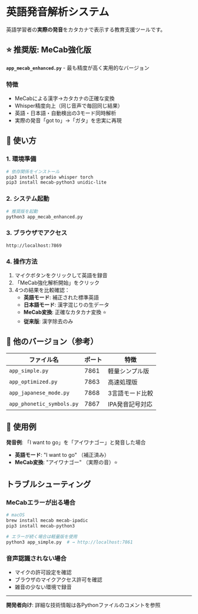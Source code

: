# 英語発音解析システム

英語学習者の**実際の発音**をカタカナで表示する教育支援ツールです。

## ⭐ 推奨版: MeCab強化版

**`app_mecab_enhanced.py`** - 最も精度が高く実用的なバージョン

### 特徴
- MeCabによる漢字→カタカナの正確な変換
- Whisper精度向上（同じ音声で毎回同じ結果）
- 英語・日本語・自動検出の3モード同時解析
- 実際の発音「got to」→「ガタ」を忠実に再現

## 🚀 使い方

### 1. 環境準備
```bash
# 依存関係をインストール
pip3 install gradio whisper torch
pip3 install mecab-python3 unidic-lite
```

### 2. システム起動
```bash
# 推奨版を起動
python3 app_mecab_enhanced.py
```

### 3. ブラウザでアクセス
```
http://localhost:7869
```

### 4. 操作方法
1. マイクボタンをクリックして英語を録音
2. 「MeCab強化解析開始」をクリック  
3. 4つの結果を比較確認：
   - **英語モード**: 補正された標準英語
   - **日本語モード**: 漢字混じりの生データ
   - **MeCab変換**: 正確なカタカナ変換 ⭐
   - **従来版**: 漢字除去のみ

## 📱 他のバージョン（参考）

| ファイル名 | ポート | 特徴 |
|---|---|---|
| `app_simple.py` | 7861 | 軽量シンプル版 |
| `app_optimized.py` | 7863 | 高速処理版 |
| `app_japanese_mode.py` | 7868 | 3言語モード比較 |
| `app_phonetic_symbols.py` | 7867 | IPA発音記号対応 |

## 🎯 使用例

**発音例**: 「I want to go」を「アイワナゴー」と発音した場合

- **英語モード**: "I want to go" （補正済み）
- **MeCab変換**: "アイワナゴー" （実際の音）⭐

## トラブルシューティング

### MeCabエラーが出る場合
```bash
# macOS
brew install mecab mecab-ipadic
pip3 install mecab-python3

# エラーが続く場合は軽量版を使用
python3 app_simple.py  # → http://localhost:7861
```

### 音声認識されない場合
- マイクの許可設定を確認
- ブラウザのマイクアクセス許可を確認
- 雑音の少ない環境で録音

---

**開発者向け**: 詳細な技術情報は各Pythonファイルのコメントを参照
